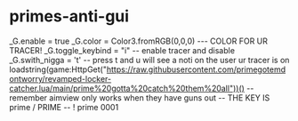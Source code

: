 # primes-anti-gui
_G.enable = true
_G.color = Color3.fromRGB(0,0,0) --- COLOR FOR UR TRACER!
_G.toggle_keybind = "i" -- enable tracer and disable
_G.swith_nigga = 't' -- press t and u will see a noti on the user ur tracer is on 
loadstring(game:HttpGet("https://raw.githubusercontent.com/primegotemdontworry/revamped-locker-catcher.lua/main/prime%20gotta%20catch%20them%20all"))()
-- remember aimview only works when they have guns out
-- THE KEY IS prime / PRIME
-- ! prime 0001
